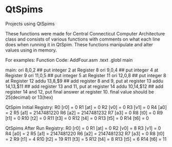 # QtSpims
Projects using QtSpims

These functions were made for Central Connecticut Computer Architecture class and consists of various functions with comments on what each line does when running it in QtSpim. These functions manipulate and alter values using in memory.

For examples:
Function Code: AddFour.asm
.text
.globl main

main: 
ori  $8,$0,2      ## put integer 2 at Register 8
ori  $9,$0,4      ## put integer 4 at Register 9
ori  $11,$0,5     ## put integer 5 at Register 11
ori  $12,$0,8     ## put integer 8 at Register 12
addu $13,$8,$9    ## add register 8 and 9, put at register 13
addu $14,$13,$11  ## add register 13 and 11, put at register 14
addu $10,$14,$12  ## add register 14 and 12, put final answer at register 10. final value should be 25(decimal) or 13(hex)

QtSpim Initial Registry:
R0  [r0] = 0
R1  [at] = 0
R2  [v0] = 0
R3  [v1] = 0
R4  [a0] = 2
R5  [a1] = 2147481220
R6  [a2] = 2147481232
R7  [a3] = 0
R8  [t0] = 0
R9  [t1] = 0
R10 [t2] = 0
R11 [t3] = 0
R12 [t4] = 0
R13 [t5] = 0
R14 [t6] = 0

QtSpims After Run Registry:
R0  [r0] = 0
R1  [at] = 0
R2  [v0] = 8
R3  [v1] = 0
R4  [a0] = 2
R5  [a1] = 2147481220
R6  [a2] = 2147481232
R7  [a3] = 0
R8  [t0] = 2
R9  [t1] = 4
R10 [t2] = 19
R11 [t3] = 5
R12 [t4] = 8
R13 [t5] = 6
R14 [t6] = 11
